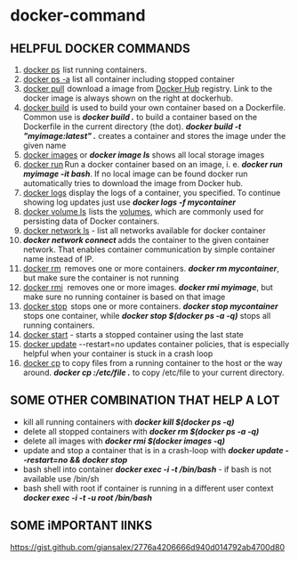 # docker-command
## HELPFUL DOCKER COMMANDS
<ol>
<li><a href="https://docs.docker.com/engine/reference/commandline/ps/" rel="nofollow noopener noreferrer" target="_blank">docker ps</a>&#8202; list running containers.&nbsp;</li>
<li><a href="https://docs.docker.com/engine/reference/commandline/ps/" rel="nofollow noopener noreferrer" target="_blank">docker ps -a</a> list all container including stopped container</li>
<li><a href="https://docs.docker.com/engine/reference/commandline/pull/" rel="nofollow noopener noreferrer" target="_blank">docker pull</a>&#8202; download a image from <a href="https://hub.docker.com/" rel="nofollow noopener noreferrer" target="_blank">Docker Hub</a>&nbsp;registry. Link to the docker image is always shown on the right at dockerhub.</li>
<li><a href="https://docs.docker.com/engine/reference/commandline/build/" rel="nofollow noopener noreferrer" target="_blank">docker build</a>&#8202; is used to build your own container based on a Dockerfile. Common use is <em><strong>docker build .</strong></em> to build a container based on the Dockerfile in the current directory (the dot). <em><strong>docker build -t "myimage:latest" .</strong></em> creates a container and stores the image under the given name</li>
<li><a href="https://docs.docker.com/engine/reference/commandline/image/" rel="nofollow noopener noreferrer" target="_blank">docker images</a> or <em><strong>docker image ls</strong></em> shows all local storage images</li>
<li><a href="https://docs.docker.com/engine/reference/run/" rel="nofollow noopener noreferrer" target="_blank">docker run</a>&#8202;&#8202;Run a docker container based on an image, i. e. <em><strong>docker run myimage -it bash</strong></em>. If no local image can be found docker run automatically tries to download the image from Docker hub.</li>
<li><a href="https://docs.docker.com/engine/reference/commandline/logs/" rel="nofollow noopener noreferrer" target="_blank">docker logs</a>&nbsp;display the logs of a container, you specified. To continue showing log updates just use <em><strong>docker logs -f mycontainer</strong></em></li>
<li><a href="https://docs.docker.com/engine/reference/commandline/volume_ls/" rel="nofollow noopener noreferrer" target="_blank">docker volume ls</a>&#8202; lists the&nbsp;<a href="https://docs.docker.com/storage/volumes/" rel="nofollow noopener noreferrer" target="_blank">volumes</a>, which are commonly used for persisting data of Docker containers.</li>
<li><a href="https://docs.docker.com/engine/reference/commandline/network/" rel="nofollow noopener noreferrer" target="_blank">docker network ls</a> - list all networks available for docker container</li>
<li><strong><em>docker network connect <networkname> <container></container></networkname></em></strong> adds the container to the given container network. That enables container communication by simple container name instead of IP.</li>
<li><a href="https://docs.docker.com/engine/reference/commandline/rm/" rel="nofollow noopener noreferrer" target="_blank">docker rm</a>&#8202; &#8202;removes one or more containers.&nbsp;<em><strong>docker rm mycontainer</strong></em>, but make sure the container is not running</li>
<li><a href="https://docs.docker.com/engine/reference/commandline/rmi/" rel="nofollow noopener noreferrer" target="_blank">docker rmi</a> &nbsp;removes one or more images.&nbsp;<em><strong>docker rmi myimage</strong></em>, but make sure no running container is based on that image</li>
<li><a href="https://docs.docker.com/engine/reference/commandline/stop/" rel="nofollow noopener noreferrer" target="_blank">docker stop</a>&#8202; &#8202;stops one or more containers.&nbsp;<strong><em>docker stop mycontainer</em></strong> stops one container, while&nbsp;<strong><em>docker stop $(docker ps -a -q)</em></strong> stops all running containers.&nbsp;</li>
<li><a href="https://docs.docker.com/engine/reference/commandline/start/" rel="nofollow noopener noreferrer" target="_blank">docker start</a> - starts a stopped container using the last state</li>
<li><a href="https://docs.docker.com/engine/reference/commandline/update/" rel="nofollow noopener noreferrer" target="_blank">docker update</a> --restart=no <container> updates container policies, that is especially helpful when your container is stuck in a crash loop</container></li>
<li><a href="https://docs.docker.com/engine/reference/commandline/cp/" rel="nofollow noopener noreferrer" target="_blank">docker cp</a> to copy files from a running container to the host or the way around. <em><strong>docker cp <container>:/etc/file .</container></strong></em> to copy /etc/file to your current directory.</li>
</ol>

## SOME OTHER COMBINATION THAT HELP A LOT

<ul>
<li>kill all running containers with&nbsp;<em><strong>docker kill $(docker ps -q)</strong></em></li>
<li>delete all stopped containers with&nbsp;<em><strong>docker rm $(docker ps -a -q)</strong></em></li>
<li>delete all images with&nbsp;<strong><em>docker rmi $(docker images -q)</em></strong></li>
<li>update and stop a container that is in a crash-loop with <em><strong>docker update --restart=no <id> &amp;&amp; docker stop <id></id></id></strong></em></li>
<li>bash shell into container <em><strong>docker exec -i -t <container> /bin/bash</container></strong></em> - if bash is not available use /bin/sh</li>
<li>bash shell with root if container is running in a different user context <strong><em>docker exec -i -t -u root <container> /bin/bash</container></em></strong></li>
</ul>

## SOME iMPORTANT lINKS
https://gist.github.com/giansalex/2776a4206666d940d014792ab4700d80
